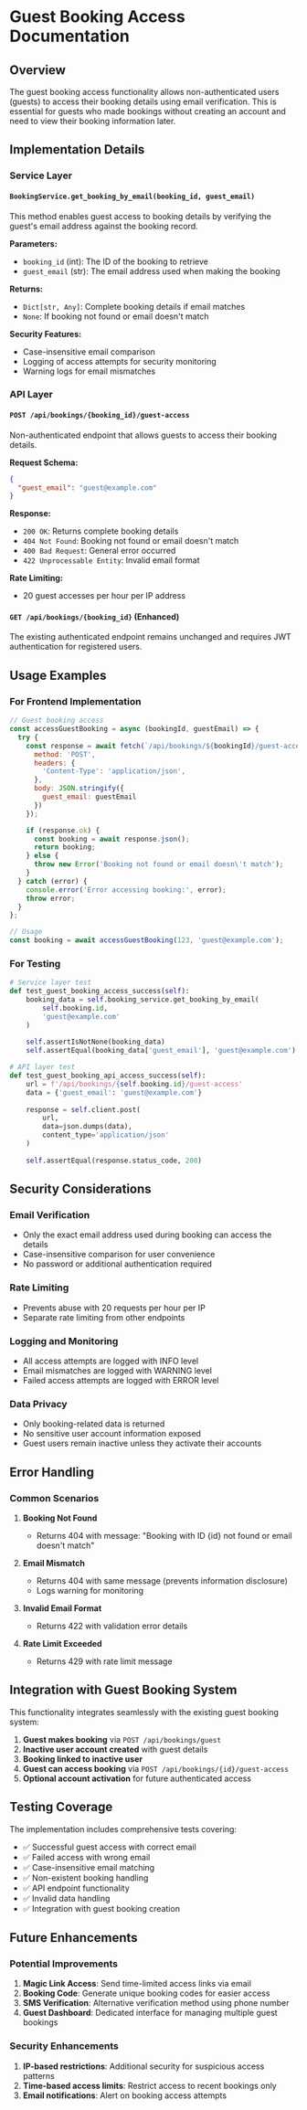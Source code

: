 # Guest Booking Access Documentation

## Overview

The guest booking access functionality allows non-authenticated users (guests) to access their booking details using email verification. This is essential for guests who made bookings without creating an account and need to view their booking information later.

## Implementation Details

### Service Layer

#### `BookingService.get_booking_by_email(booking_id, guest_email)`

This method enables guest access to booking details by verifying the guest's email address against the booking record.

**Parameters:**
- `booking_id` (int): The ID of the booking to retrieve
- `guest_email` (str): The email address used when making the booking

**Returns:**
- `Dict[str, Any]`: Complete booking details if email matches
- `None`: If booking not found or email doesn't match

**Security Features:**
- Case-insensitive email comparison
- Logging of access attempts for security monitoring
- Warning logs for email mismatches

### API Layer

#### `POST /api/bookings/{booking_id}/guest-access`

Non-authenticated endpoint that allows guests to access their booking details.

**Request Schema:**
```json
{
  "guest_email": "guest@example.com"
}
```

**Response:**
- `200 OK`: Returns complete booking details
- `404 Not Found`: Booking not found or email doesn't match
- `400 Bad Request`: General error occurred
- `422 Unprocessable Entity`: Invalid email format

**Rate Limiting:**
- 20 guest accesses per hour per IP address

#### `GET /api/bookings/{booking_id}` (Enhanced)

The existing authenticated endpoint remains unchanged and requires JWT authentication for registered users.

## Usage Examples

### For Frontend Implementation

```javascript
// Guest booking access
const accessGuestBooking = async (bookingId, guestEmail) => {
  try {
    const response = await fetch(`/api/bookings/${bookingId}/guest-access`, {
      method: 'POST',
      headers: {
        'Content-Type': 'application/json',
      },
      body: JSON.stringify({
        guest_email: guestEmail
      })
    });

    if (response.ok) {
      const booking = await response.json();
      return booking;
    } else {
      throw new Error('Booking not found or email doesn\'t match');
    }
  } catch (error) {
    console.error('Error accessing booking:', error);
    throw error;
  }
};

// Usage
const booking = await accessGuestBooking(123, 'guest@example.com');
```

### For Testing

```python
# Service layer test
def test_guest_booking_access_success(self):
    booking_data = self.booking_service.get_booking_by_email(
        self.booking.id, 
        'guest@example.com'
    )
    
    self.assertIsNotNone(booking_data)
    self.assertEqual(booking_data['guest_email'], 'guest@example.com')

# API layer test
def test_guest_booking_api_access_success(self):
    url = f'/api/bookings/{self.booking.id}/guest-access'
    data = {'guest_email': 'guest@example.com'}
    
    response = self.client.post(
        url, 
        data=json.dumps(data),
        content_type='application/json'
    )
    
    self.assertEqual(response.status_code, 200)
```

## Security Considerations

### Email Verification
- Only the exact email address used during booking can access the details
- Case-insensitive comparison for user convenience
- No password or additional authentication required

### Rate Limiting
- Prevents abuse with 20 requests per hour per IP
- Separate rate limiting from other endpoints

### Logging and Monitoring
- All access attempts are logged with INFO level
- Email mismatches are logged with WARNING level
- Failed access attempts are logged with ERROR level

### Data Privacy
- Only booking-related data is returned
- No sensitive user account information exposed
- Guest users remain inactive unless they activate their accounts

## Error Handling

### Common Scenarios

1. **Booking Not Found**
   - Returns 404 with message: "Booking with ID {id} not found or email doesn't match"

2. **Email Mismatch**
   - Returns 404 with same message (prevents information disclosure)
   - Logs warning for monitoring

3. **Invalid Email Format**
   - Returns 422 with validation error details

4. **Rate Limit Exceeded**
   - Returns 429 with rate limit message

## Integration with Guest Booking System

This functionality integrates seamlessly with the existing guest booking system:

1. **Guest makes booking** via `POST /api/bookings/guest`
2. **Inactive user account created** with guest details
3. **Booking linked to inactive user**
4. **Guest can access booking** via `POST /api/bookings/{id}/guest-access`
5. **Optional account activation** for future authenticated access

## Testing Coverage

The implementation includes comprehensive tests covering:

- ✅ Successful guest access with correct email
- ✅ Failed access with wrong email
- ✅ Case-insensitive email matching
- ✅ Non-existent booking handling
- ✅ API endpoint functionality
- ✅ Invalid data handling
- ✅ Integration with guest booking creation

## Future Enhancements

### Potential Improvements

1. **Magic Link Access**: Send time-limited access links via email
2. **Booking Code**: Generate unique booking codes for easier access
3. **SMS Verification**: Alternative verification method using phone number
4. **Guest Dashboard**: Dedicated interface for managing multiple guest bookings

### Security Enhancements

1. **IP-based restrictions**: Additional security for suspicious access patterns
2. **Time-based access limits**: Restrict access to recent bookings only
3. **Email notifications**: Alert on booking access attempts 
